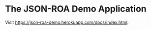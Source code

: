 The JSON-ROA Demo Application
=============================

Visit <https://json-roa-demo.herokuapp.com/docs/index.html>.

